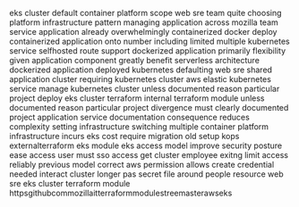 eks cluster default container platform scope web sre team quite choosing platform infrastructure pattern managing application across mozilla team service application already overwhelmingly containerized docker deploy containerized application onto number including limited multiple kubernetes service selfhosted route support dockerized application primarily flexibility given application component greatly benefit serverless architecture dockerized application deployed kubernetes defaulting web sre shared application cluster requiring kubernetes cluster aws elastic kubernetes service manage kubernetes cluster unless documented reason particular project deploy eks cluster terraform internal terraform module unless documented reason particular project divergence must clearly documented project application service documentation consequence reduces complexity setting infrastructure switching multiple container platform infrastructure incurs eks cost require migration old setup kops externalterraform eks module eks access model improve security posture ease access user must sso access get cluster employee exitng limit access reliably previous model correct aws permission allows create credential needed interact cluster longer pas secret file around people resource web sre eks cluster terraform module httpsgithubcommozillaitterraformmodulestreemasterawseks